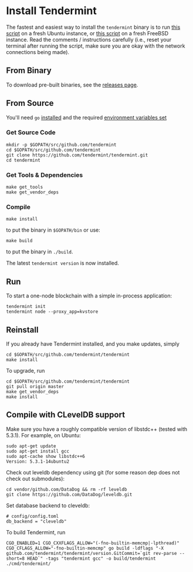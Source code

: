 # Install Tendermint

The fastest and easiest way to install the `tendermint` binary
is to run [this script](https://github.com/tendermint/tendermint/blob/develop/scripts/install/install_tendermint_ubuntu.sh) on
a fresh Ubuntu instance,
or [this script](https://github.com/tendermint/tendermint/blob/develop/scripts/install/install_tendermint_bsd.sh)
on a fresh FreeBSD instance. Read the comments / instructions carefully (i.e., reset your terminal after running the script,
make sure you are okay with the network connections being made).

## From Binary

To download pre-built binaries, see the [releases page](https://github.com/tendermint/tendermint/releases).

## From Source

You'll need `go` [installed](https://golang.org/doc/install) and the required
[environment variables set](https://github.com/tendermint/tendermint/wiki/Setting-GOPATH)

### Get Source Code

```
mkdir -p $GOPATH/src/github.com/tendermint
cd $GOPATH/src/github.com/tendermint
git clone https://github.com/tendermint/tendermint.git
cd tendermint
```

### Get Tools & Dependencies

```
make get_tools
make get_vendor_deps
```

### Compile

```
make install
```

to put the binary in `$GOPATH/bin` or use:

```
make build
```

to put the binary in `./build`.

The latest `tendermint version` is now installed.

## Run

To start a one-node blockchain with a simple in-process application:

```
tendermint init
tendermint node --proxy_app=kvstore
```

## Reinstall

If you already have Tendermint installed, and you make updates, simply

```
cd $GOPATH/src/github.com/tendermint/tendermint
make install
```

To upgrade, run

```
cd $GOPATH/src/github.com/tendermint/tendermint
git pull origin master
make get_vendor_deps
make install
```

## Compile with CLevelDB support

Make sure you have a roughly compatible version of libstdc++ (tested with
5.3.1). For example, on Ubuntu:

```
sudo apt-get update
sudo apt-get install gcc
sudo apt-cache show libstdc++6
Version: 5.3.1-14ubuntu2
```

Check out leveldb dependency using git (for some reason dep does not check out
submodules):

```
cd vendor/github.com/DataDog && rm -rf leveldb
git clone https://github.com/DataDog/leveldb.git
```

Set database backend to cleveldb:

```
# config/config.toml
db_backend = "cleveldb"
```

To build Tendermint, run

```
CGO_ENABLED=1 CGO_CXXFLAGS_ALLOW="(-fno-builtin-memcmp|-lpthread)" CGO_CFLAGS_ALLOW="-fno-builtin-memcmp" go build -ldflags "-X github.com/tendermint/tendermint/version.GitCommit=`git rev-parse --short=8 HEAD`" -tags "tendermint gcc" -o build/tendermint ./cmd/tendermint/
```
